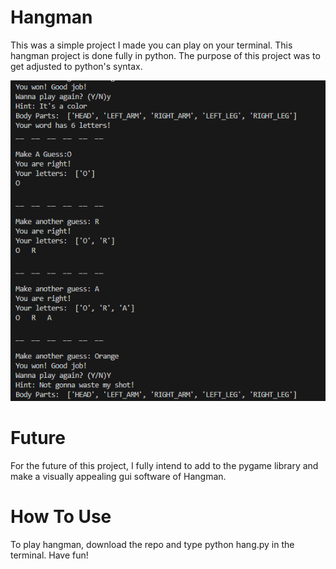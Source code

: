 # Hangman
This was a simple project I made you can play on your terminal. This hangman project is done fully in python. The purpose
of this project was to get adjusted to python's syntax. 

![screenshot](testing1.PNG)

# Future
For the future of this project, I fully intend to add to the pygame library and make a visually appealing gui software of Hangman. 

# How To Use
To play hangman, download the repo and type python hang.py in the terminal. Have fun! 
